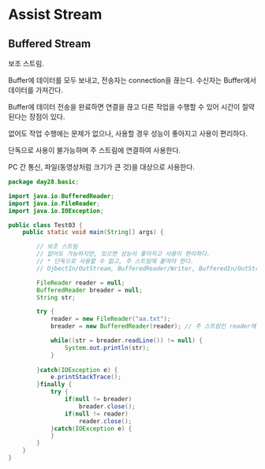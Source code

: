 # Assist Stream
## Buffered Stream
보조 스트림.

Buffer에 데이터를 모두 보내고, 전송자는 connection을 끊는다. 수신자는 Buffer에서 데이터를 가져간다. 

Buffer에 데이터 전송을 완료하면 연결을 끊고 다른 작업을 수행할 수 있어 시간이 절약된다는 장점이 있다.

없어도 작업 수행에는 문제가 없으나, 사용할 경우 성능이 좋아지고 사용이 편리하다.

단독으로 사용이 불가능하며 주 스트림에 연결하여 사용한다.

PC 간 통신, 파일(동영상처럼 크기가 큰 것)을 대상으로 사용한다.

```java
package day28.basic;

import java.io.BufferedReader;
import java.io.FileReader;
import java.io.IOException;

public class Test03 {
	public static void main(String[] args) {

		// 보조 스트림 
		// 없어도 가능하지만, 있으면 성능이 좋아지고 사용이 편리하다.
		// * 단독으로 사용할 수 없고, 주 스트림에 붙여야 한다.
		// OjbectIn/OutStream, BufferedReader/Writer, BufferedIn/OutStream

		FileReader reader = null;
		BufferedReader breader = null;
		String str;

		try {
			reader = new FileReader("aa.txt");
			breader = new BufferedReader(reader); // 주 스트림인 reader에 연결

			while((str = breader.readLine()) != null) {
				System.out.println(str);
			}
			
		}catch(IOException e) {
			e.printStackTrace();
		}finally {
			try {
				if(null != breader)
					breader.close();
				if(null != reader)
					reader.close();
			}catch(IOException e) {
			}
		}
	}
}
```
